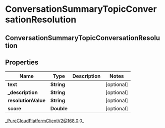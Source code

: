 # ConversationSummaryTopicConversationResolution

## ConversationSummaryTopicConversationResolution

## Properties

|Name | Type | Description | Notes|
|------------ | ------------- | ------------- | -------------|
| **text** | **String** |  | [optional] |
| **_description** | **String** |  | [optional] |
| **resolutionValue** | **String** |  | [optional] |
| **score** | **Double** |  | [optional] |



_PureCloudPlatformClientV2@168.0.0_
